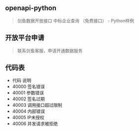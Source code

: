 ## openapi-python
> 剑鱼数据开放接口 中标企业查询 （免费接口） - Python样例

## 开放平台申请
> 联系剑鱼客服，申请开通数据服务

## 代码表
* 代码	说明
* 40000	签名错误
* 40001	参数错误
* 40002	签名过期
* 40003	调用接口超过限制
* 40004	内部错误
* 40005	IP未授权
* 40006	并发请求被拒绝